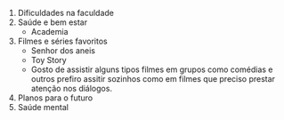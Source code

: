 
1. Dificuldades na faculdade
2. Saúde e bem estar
	 -  Academia
3. Filmes e séries favoritos 
	- Senhor dos aneis
	- Toy Story
	- Gosto de assistir alguns tipos filmes em grupos como comédias e outros prefiro assitir sozinhos como em filmes que preciso prestar atenção nos diálogos.
4. Planos para o futuro
5. Saúde mental
 
